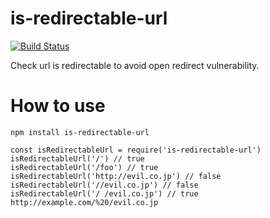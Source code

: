 # is-redirectable-url

[![Build Status](https://travis-ci.org/yosuke-furukawa/is-redirectable-url.svg?branch=master)](https://travis-ci.org/yosuke-furukawa/is-redirectable-url)

Check url is redirectable to avoid open redirect vulnerability.

# How to use

```
npm install is-redirectable-url
```

```
const isRedirectableUrl = require('is-redirectable-url')
isRedirectableUrl('/') // true
isRedirectableUrl('/foo') // true
isRedirectableUrl('http://evil.co.jp') // false
isRedirectableUrl('//evil.co.jp') // false
isRedirectableUrl('/ /evil.co.jp') // true http://example.com/%20/evil.co.jp
```
